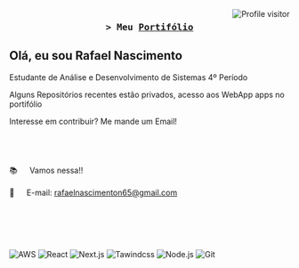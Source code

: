 <!--
<h2 align="center">
  Bem-Vindo!
  <img src="https://media.giphy.com/media/hvRJCLFzcasrR4ia7z/giphy.gif" width="28">
</h2>
-->

<!--
<p align="center">
  <a href="https://github.com/rafaelnascimentodevs"><img src="https://readme-typing-svg.herokuapp.com/?lines=Self%20Taught%20Programmer;Front%20End%20Developer;1.5%2B%20years%20of%20coding%20experience;Always%20learning%20new%20things&center=true&width=380&height=45"></a>
</p>

 -->

<a href="https://komarev.com/ghpvc/?username=alsiam">
  <img align="right" src="https://komarev.com/ghpvc/?username=rafaelnascimentodevs&label=Visitors&color=0e75b6&style=flat" alt="Profile visitor" />
</a>


<!-- Intro  -->
<h3 align="center">
        <samp>&gt; Meu 
                <b><a target="_blank" href="https://rafaelnascimentodev.onrender.com/">Portifólio</a></b>
        </samp>
</h3>


<p align="center"> 
  <samp>
   <h2>Olá, eu sou Rafael Nascimento</h2> 
   <p> Estudante de Análise e Desenvolvimento de Sistemas 4º Período</p>  
    <p>Alguns Repositórios recentes estão privados, acesso aos WebApp apps no portifólio</p>
    <p>Interesse em contribuir? Me mande um Email!</p>
  </samp>
</p>
<br/>

 # 
 
 :books: &emsp; Vamos nessa!! <br/><br/>
 📧 &emsp; E-mail: rafaelnascimenton65@gmail.com<br/><br/>

</p>

<br/>
<br/>

## 

![AWS](https://img.shields.io/badge/Amazon_AWS-FF9900?style=for-the-badge&logo=amazonaws&logoColor=white
)
![React](https://img.shields.io/badge/-ReactJs-61DAFB?logo=react&logoColor=white&style=for-the-badge)
![Next.js](https://img.shields.io/badge/next.js-000000?style=for-the-badge&logo=nextdotjs&logoColor=white)
![Tawindcss](https://img.shields.io/badge/Tailwind_CSS-grey?style=for-the-badge&logo=tailwind-css&logoColor=38B2AC)
![Node.js](https://img.shields.io/badge/node.js-339933?style=for-the-badge&logo=Node.js&logoColor=white)
![Git](https://img.shields.io/badge/Git-F05032?style=for-the-badge&logo=git&logoColor=white)

<br/>

##






